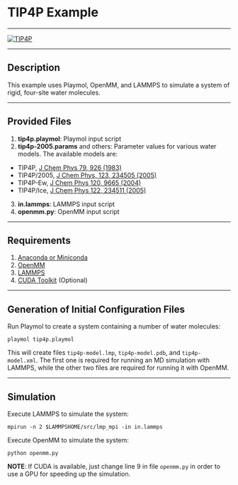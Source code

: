 # TIP4P Example

----------------------------------------------------------------------------------------------------

[![TIP4P](http://www.sklogwiki.org/SklogWiki/images/thumb/a/a5/Four_site_water_model.png/300px-Four_site_water_model.png)](http://www.sklogwiki.org/SklogWiki/index.php/TIP4P_model_of_water)

----------------------------------------------------------------------------------------------------
Description
----------------------------------------------------------------------------------------------------

This example uses Playmol, OpenMM, and LAMMPS to simulate a system of rigid, four-site water
molecules.

----------------------------------------------------------------------------------------------------
Provided Files
----------------------------------------------------------------------------------------------------

1. __tip4p.playmol__: Playmol input script
2. __tip4p-2005.params__ and others: Parameter values for various water models. The available models
are:
* TIP4P, [J Chem Phys 79, 926 (1983)](https://doi.org/10.1063/1.445869)
* TIP4P/2005, [J Chem Phys, 123, 234505 (2005)](http://dx.doi.org/10.1063/1.2121687)
* TIP4P-Ew, [J Chem Phys 120, 9665 (2004)](https://doi.org/10.1063/1.1683075)
* TIP4P/Ice, [J Chem Phys 122, 234511 (2005)](https://doi.org/10.1063/1.1931662)
3. __in.lammps__: LAMMPS input script
4. __openmm.py__: OpenMM input script

----------------------------------------------------------------------------------------------------
Requirements
----------------------------------------------------------------------------------------------------

1. [Anaconda or Miniconda](https://conda.io/docs/user-guide/install/linux.html)
2. [OpenMM](http://docs.openmm.org/latest/userguide/application.html#installing-openmm)
3. [LAMMPS](http://lammps.sandia.gov/doc/Section_start.html#making-lammps)
4. [CUDA Toolkit](https://developer.nvidia.com/cuda-90-download-archive) (Optional)

----------------------------------------------------------------------------------------------------
Generation of Initial Configuration Files
----------------------------------------------------------------------------------------------------

Run Playmol to create a system containing a number of water molecules:

    playmol tip4p.playmol

This will create files `tip4p-model.lmp`, `tip4p-model.pdb`, and `tip4p-model.xml`. The first one
is required for running an MD simulation with LAMMPS, while the other two files are required for
running it with OpenMM.

----------------------------------------------------------------------------------------------------
Simulation
----------------------------------------------------------------------------------------------------

Execute LAMMPS to simulate the system:

    mpirun -n 2 $LAMMPSHOME/src/lmp_mpi -in in.lammps

Execute OpenMM to simulate the system:

    python openmm.py

__NOTE__: If CUDA is available, just change line 9 in file `openmm.py` in order to use a GPU for
speeding up the simulation.
